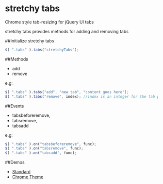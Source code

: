 # stretchy tabs
Chrome style tab-resizing for jQuery UI tabs

stretchy tabs provides methods for adding and removing tabs

##Initialize stretchy tabs
```javascript
$( ".tabs" ).tabs("stretchyTabs");
```

##Methods
* add
* remove

e.g:
```javascript
$( ".tabs" ).tabs("add", "new tab", "content goes here");
$( ".tabs" ).tabs("remove", index); //index is an integer for the tab position
```

##Events
* tabsbeforeremove,
* tabsremove,
* tabsadd

e.g:
```javascript
$( ".tabs" ).on("tabsbeforeremove", func);
$( ".tabs" ).on("tabsremove", func);
$( ".tabs" ).on("tabsadd", func);
```
##Demos
* [Standard](https://cdn.statically.io/gh/adamjimenez/stretchy-tabs/master/demo/index.html)
* [Chrome Theme](https://cdn.statically.io/gh/adamjimenez/stretchy-tabs/master/demo/chrome.html)
